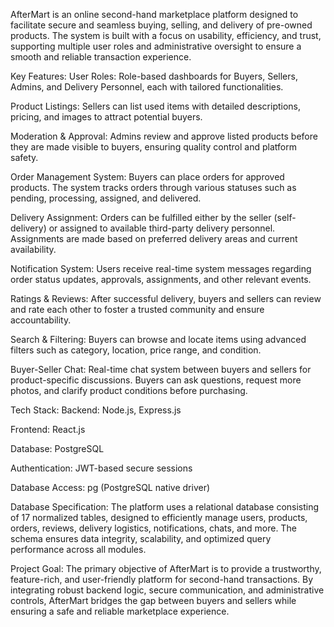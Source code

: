 AfterMart is an online second-hand marketplace platform designed to facilitate secure and seamless buying, selling, and delivery of pre-owned products. The system is built with a focus on usability, efficiency, and trust, supporting multiple user roles and administrative oversight to ensure a smooth and reliable transaction experience.

Key Features: 
User Roles: Role-based dashboards for Buyers, Sellers, Admins, and Delivery Personnel, each with tailored functionalities.

Product Listings: Sellers can list used items with detailed descriptions, pricing, and images to attract potential buyers.

Moderation & Approval: Admins review and approve listed products before they are made visible to buyers, ensuring quality control and platform safety.

Order Management System: Buyers can place orders for approved products. The system tracks orders through various statuses such as pending, processing, assigned, and delivered.

Delivery Assignment: Orders can be fulfilled either by the seller (self-delivery) or assigned to available third-party delivery personnel. Assignments are made based on preferred delivery areas and current availability.

Notification System: Users receive real-time system messages regarding order status updates, approvals, assignments, and other relevant events.

Ratings & Reviews: After successful delivery, buyers and sellers can review and rate each other to foster a trusted community and ensure accountability.

Search & Filtering: Buyers can browse and locate items using advanced filters such as category, location, price range, and condition.

Buyer-Seller Chat: Real-time chat system between buyers and sellers for product-specific discussions. Buyers can ask questions, request more photos, and clarify product conditions before purchasing.

Tech Stack: 
Backend: Node.js, Express.js

Frontend: React.js

Database: PostgreSQL

Authentication: JWT-based secure sessions

Database Access: pg (PostgreSQL native driver)

Database Specification: 
The platform uses a relational database consisting of 17 normalized tables, designed to efficiently manage users, products, orders, reviews, delivery logistics, notifications, chats, and more. The schema ensures data integrity, scalability, and optimized query performance across all modules.

Project Goal:
The primary objective of AfterMart is to provide a trustworthy, feature-rich, and user-friendly platform for second-hand transactions. By integrating robust backend logic, secure communication, and administrative controls, AfterMart bridges the gap between buyers and sellers while ensuring a safe and reliable marketplace experience.
